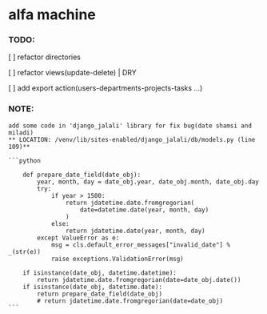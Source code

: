 # alfa machine

### TODO:

[ ] refactor directories

[ ] refactor views(update-delete) | DRY

[ ] add export action(users-departments-projects-tasks ...)

### NOTE:

    add some code in 'django_jalali' library for fix bug(date shamsi and miladi)
    ** LOCATION: /venv/lib/sites-enabled/django_jalali/db/models.py (line 109)**
    
    ```python
    
        def prepare_date_field(date_obj):
            year, month, day = date_obj.year, date_obj.month, date_obj.day
            try:
                if year > 1500:
                    return jdatetime.date.fromgregorian(
                        date=datetime.date(year, month, day)
                    )
                else:
                    return jdatetime.date(year, month, day)
            except ValueError as e:
                msg = cls.default_error_messages["invalid_date"] % _(str(e))
                raise exceptions.ValidationError(msg)

        if isinstance(date_obj, datetime.datetime):
            return jdatetime.date.fromgregorian(date=date_obj.date())
        if isinstance(date_obj, datetime.date):
            return prepare_date_field(date_obj)
            # return jdatetime.date.fromgregorian(date=date_obj)
    ```